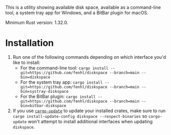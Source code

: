 This is a utility showing available disk space, available as a command-line tool, a system tray app for Windows, and a BitBar plugin for macOS.

Minimum Rust version: 1.32.0.

# Installation

1. Run one of the following commands depending on which interface you'd like to install:
    * For the command-line tool: `cargo install --git=https://github.com/fenhl/diskspace --branch=main --bin=diskspace`
    * For the system tray app: `cargo install --git=https://github.com/fenhl/diskspace --branch=main --bin=systray-diskspace`
    * For the BitBar plugin: `cargo install --git=https://github.com/fenhl/diskspace --branch=main --bin=bitbar-diskspace`
2. If you use [`cargo-update`](https://crates.io/crates/cargo-update) to update your installed crates, make sure to run `cargo install-update-config diskspace --respect-binaries` so `cargo-update` won't attempt to install additional interfaces when updating `diskspace`.
